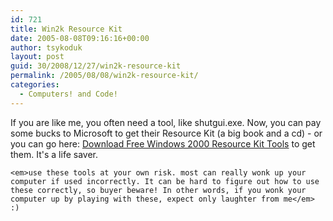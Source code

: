 ```yaml
---
id: 721
title: Win2k Resource Kit
date: 2005-08-08T09:16:16+00:00
author: tsykoduk
layout: post
guid: 30/2008/12/27/win2k-resource-kit
permalink: /2005/08/08/win2k-resource-kit/
categories:
  - Computers! and Code!
---
```

If you are like me, you often need a tool, like shutgui.exe. Now, you can pay some bucks to Microsoft to get their Resource Kit (a big book and a cd) - or you can go here: <a href="http://www.petri.co.il/download_free_reskit_tools.htm">Download Free Windows 2000 Resource Kit Tools</a> to get them. It's a life saver.


	<em>use these tools at your own risk. most can really wonk up your computer if used incorrectly. It can be hard to figure out how to use these correctly, so buyer beware! In other words, if you wonk your computer up by playing with these, expect only laughter from me</em> :)